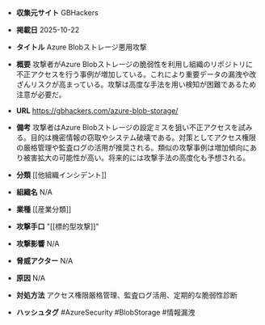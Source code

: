 - **収集元サイト**
GBHackers

- **掲載日**
2025-10-22

- **タイトル**
Azure Blobストレージ悪用攻撃

- **概要**
攻撃者がAzure Blobストレージの脆弱性を利用し組織のリポジトリに不正アクセスを行う事例が増加している。これにより重要データの漏洩や改ざんリスクが高まっている。攻撃は高度な手法を用い検知が困難であるため注意が必要だ。

- **URL**
https://gbhackers.com/azure-blob-storage/

- **備考**
攻撃者はAzure Blobストレージの設定ミスを狙い不正アクセスを試みる。目的は機密情報の窃取やシステム破壊である。対策としてアクセス権限の厳格管理や監査ログの活用が推奨される。類似の攻撃事例は増加傾向にあり被害拡大の可能性が高い。将来的には攻撃手法の高度化も予想される。

- **分類**
[[他組織インシデント]]

- **組織名**
N/A

- **業種**
[[産業分類]]

- **攻撃手口**
"[[標的型攻撃]]"

- **攻撃影響**
N/A

- **脅威アクター**
N/A

- **原因**
N/A

- **対処方法**
アクセス権限厳格管理、監査ログ活用、定期的な脆弱性診断

- **ハッシュタグ**
#AzureSecurity #BlobStorage #情報漏洩
